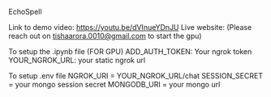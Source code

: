 EchoSpell

Link to demo video: https://youtu.be/dVInueYDnJU
Live website:
(Please reach out on tishaarora.0010@gmail.com to start the gpu)


To setup the .ipynb file (FOR GPU)
ADD_AUTH_TOKEN: Your ngrok token
YOUR_NGROK_URL: your static ngrok url


To setup .env file
NGROK_URI = YOUR_NGROK_URL/chat
SESSION_SECRET = your mongo session secret
MONGODB_URI = your mongo url

